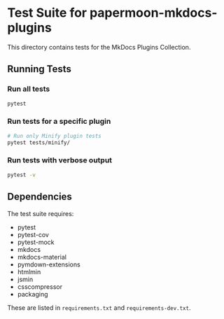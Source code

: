 # Test Suite for papermoon-mkdocs-plugins

This directory contains tests for the MkDocs Plugins Collection.

## Running Tests

### Run all tests
```bash
pytest
```

### Run tests for a specific plugin
```bash
# Run only Minify plugin tests
pytest tests/minify/
```

### Run tests with verbose output
```bash
pytest -v
```

## Dependencies

The test suite requires:
- pytest
- pytest-cov
- pytest-mock
- mkdocs
- mkdocs-material
- pymdown-extensions
- htmlmin
- jsmin
- csscompressor
- packaging

These are listed in `requirements.txt` and `requirements-dev.txt`.